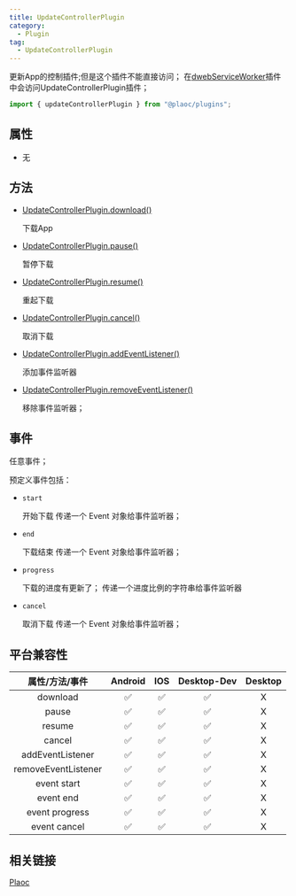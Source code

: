 ```yaml
---
title: UpdateControllerPlugin
category:
  - Plugin
tag:
  - UpdateControllerPlugin
---
```


更新App的控制插件;但是这个插件不能直接访问；
在[dwebServiceWorker](../dweb-service-worker/index.md)插件中会访问UpdateControllerPlugin插件；

```js
import { updateControllerPlugin } from "@plaoc/plugins";

```

## 属性

  - 无

## 方法

  - [UpdateControllerPlugin.download()](./download.md)

    下载App

  - [UpdateControllerPlugin.pause()](./pause.md)

    暂停下载


  - [UpdateControllerPlugin.resume()](./resume.md)

    重起下载

  - [UpdateControllerPlugin.cancel()](./cancel.md)

    取消下载

  - [UpdateControllerPlugin.addEventListener()](https://developer.mozilla.org/zh-CN/docs/Web/API/EventTarget/addEventListener)

    添加事件监听器

  - [UpdateControllerPlugin.removeEventListener()](https://developer.mozilla.org/zh-CN/docs/Web/API/EventTarget/removeEventListener)

    移除事件监听器；

## 事件

  任意事件；

  预定义事件包括：

  - `start`

    开始下载
    传递一个 Event 对象给事件监听器；

  - `end`

    下载结束
    传递一个 Event 对象给事件监听器；

  - `progress`

    下载的进度有更新了；
    传递一个进度比例的字符串给事件监听器

  - `cancel`

    取消下载
    传递一个 Event 对象给事件监听器；

## 平台兼容性

| 属性/方法/事件          | Android | IOS | Desktop-Dev | Desktop |
|:---------------------:|:-------:|:---:|:-----------:|:-------:|
| download              | ✅      | ✅   | ✅           | X      |
| pause                 | ✅      | ✅   | ✅           | X      |
| resume                | ✅      | ✅   | ✅           | X      |
| cancel                | ✅      | ✅   | ✅           | X      |
| addEventListener      | ✅      | ✅   | ✅           | X      |
| removeEventListener   | ✅      | ✅   | ✅           | X      |
| event start           | ✅      | ✅   | ✅           | X      |
| event end             | ✅      | ✅   | ✅           | X      |
| event progress        | ✅      | ✅   | ✅           | X      |
| event cancel          | ✅      | ✅   | ✅           | X      |

## 相关链接

[Plaoc](../../)


